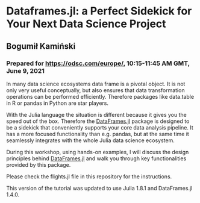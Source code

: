 # Dataframes.jl: a Perfect Sidekick for Your Next Data Science Project
## Bogumił Kamiński
### Prepared for https://odsc.com/europe/, 10:15-11:45 AM GMT, June 9, 2021

In many data science ecosystems data frame is a pivotal object. It is not only very useful conceptually, but also ensures that data transformation operations can be performed efficiently. Therefore packages like data.table in R or pandas in Python are star players.

With the Julia language the situation is different because it gives you the speed out of the box. Therefore the
[DataFrames.jl](https://github.com/JuliaData/DataFrames.jl)
package is designed to be a sidekick that conveniently supports your core data analysis pipeline. It has a more focused functionality than e.g. pandas, but at the same time it seamlessly integrates with the whole Julia data science ecosystem.

During this workshop, using hands-on examples, I will discuss the design principles behind
[DataFrames.jl](https://github.com/JuliaData/DataFrames.jl)
and walk you through key functionalities provided by this package.

Please check the flights.jl file in this repository for the instructions.

This version of the tutorial was updated to use Julia 1.8.1 and DataFrames.jl 1.4.0.